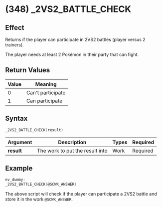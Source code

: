 # (348) _2VS2_BATTLE_CHECK

## Effect

Returns if the player can participate in 2VS2 battles (player versus 2 trainers).

The player needs at least 2 Pokémon in their party that can fight.

## Return Values

| Value | Meaning |
| - | - |
| 0 | Can't participate |
| 1 | Can participate |

## Syntax

```c
_2VS2_BATTLE_CHECK(result)
```

| Argument | Description | Types | Required |
| - | - | - | - |
| **result** | The work to put the result into | Work | Required |

## Example

```c
ev_dummy:
_2VS2_BATTLE_CHECK(@SCWK_ANSWER)
```

The above script will check if the player can participate a 2VS2 battle and store it in the work `@SCWK_ANSWER`.
